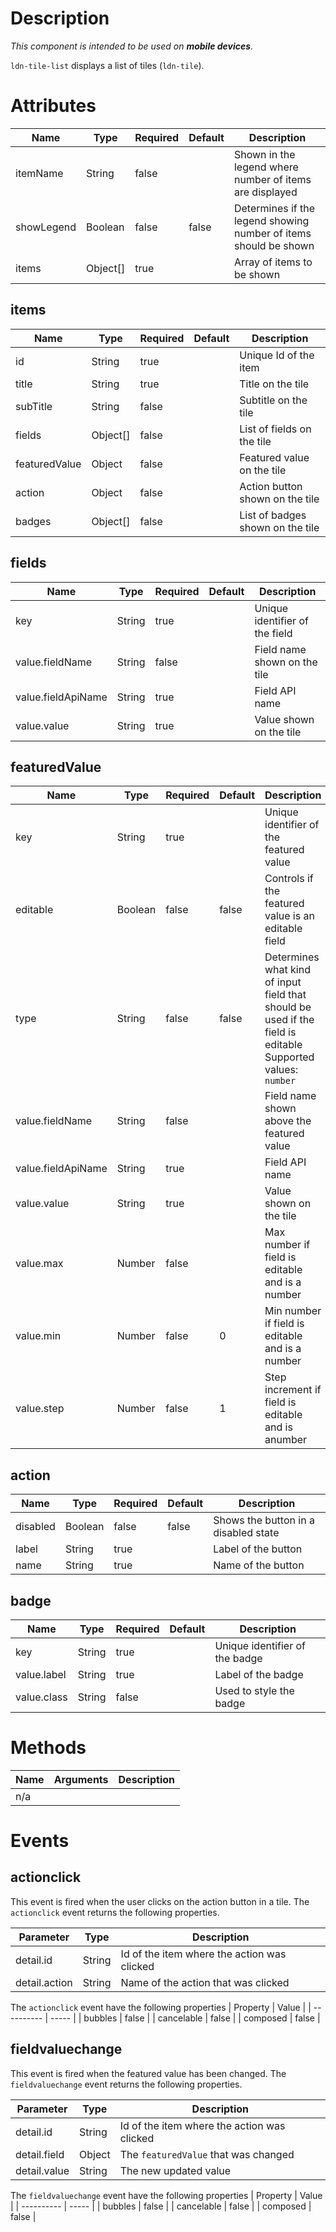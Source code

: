 # Description

_This component is intended to be used on **mobile devices**._

`ldn-tile-list` displays a list of tiles (`ldn-tile`).

# Attributes

| Name       | Type     | Required | Default | Description                                                      |
| ---------- | -------- | -------- | ------- | ---------------------------------------------------------------- |
| itemName   | String   | false    |         | Shown in the legend where number of items are displayed          |
| showLegend | Boolean  | false    | false   | Determines if the legend showing number of items should be shown |
| items      | Object[] | true     |         | Array of items to be shown                                       |

## items

| Name          | Type     | Required | Default | Description                      |
| ------------- | -------- | -------- | ------- | -------------------------------- |
| id            | String   | true     |         | Unique Id of the item            |
| title         | String   | true     |         | Title on the tile                |
| subTitle      | String   | false    |         | Subtitle on the tile             |
| fields        | Object[] | false    |         | List of fields on the tile       |
| featuredValue | Object   | false    |         | Featured value on the tile       |
| action        | Object   | false    |         | Action button shown on the tile  |
| badges        | Object[] | false    |         | List of badges shown on the tile |

## fields

| Name               | Type   | Required | Default | Description                    |
| ------------------ | ------ | -------- | ------- | ------------------------------ |
| key                | String | true     |         | Unique identifier of the field |
| value.fieldName    | String | false    |         | Field name shown on the tile   |
| value.fieldApiName | String | true     |         | Field API name                 |
| value.value        | String | true     |         | Value shown on the tile        |

## featuredValue

| Name               | Type    | Required | Default | Description                                                                                                        |
| ------------------ | ------- | -------- | ------- | ------------------------------------------------------------------------------------------------------------------ |
| key                | String  | true     |         | Unique identifier of the featured value                                                                            |
| editable           | Boolean | false    | false   | Controls if the featured value is an editable field                                                                |
| type               | String  | false    | false   | Determines what kind of input field that should be used if the field is editable <br /> Supported values: `number` |
| value.fieldName    | String  | false    |         | Field name shown above the featured value                                                                          |
| value.fieldApiName | String  | true     |         | Field API name                                                                                                     |
| value.value        | String  | true     |         | Value shown on the tile                                                                                            |
| value.max          | Number  | false    |         | Max number if field is editable and is a number                                                                    |
| value.min          | Number  | false    | 0       | Min number if field is editable and is a number                                                                    |
| value.step         | Number  | false    | 1       | Step increment if field is editable and is anumber                                                                 |

## action

| Name     | Type    | Required | Default | Description                          |
| -------- | ------- | -------- | ------- | ------------------------------------ |
| disabled | Boolean | false    | false   | Shows the button in a disabled state |
| label    | String  | true     |         | Label of the button                  |
| name     | String  | true     |         | Name of the button                   |

## badge

| Name        | Type   | Required | Default | Description                    |
| ----------- | ------ | -------- | ------- | ------------------------------ |
| key         | String | true     |         | Unique identifier of the badge |
| value.label | String | true     |         | Label of the badge             |
| value.class | String | false    |         | Used to style the badge        |

# Methods

| Name | Arguments | Description |
| ---- | --------- | ----------- |
| n/a  |           |             |

# Events

## actionclick

This event is fired when the user clicks on the action button in a tile.
The `actionclick` event returns the following properties.

| Parameter     | Type   | Description                                 |
| ------------- | ------ | ------------------------------------------- |
| detail.id     | String | Id of the item where the action was clicked |
| detail.action | String | Name of the action that was clicked         |

The `actionclick` event have the following properties
| Property | Value |
| ---------- | ----- |
| bubbles | false |
| cancelable | false |
| composed | false |

## fieldvaluechange

This event is fired when the featured value has been changed.
The `fieldvaluechange` event returns the following properties.

| Parameter    | Type   | Description                                 |
| ------------ | ------ | ------------------------------------------- |
| detail.id    | String | Id of the item where the action was clicked |
| detail.field | Object | The `featuredValue` that was changed        |
| detail.value | String | The new updated value                       |

The `fieldvaluechange` event have the following properties
| Property | Value |
| ---------- | ----- |
| bubbles | false |
| cancelable | false |
| composed | false |
